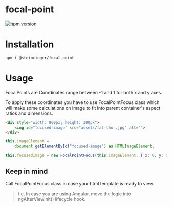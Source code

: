 # focal-point

[![npm version](https://img.shields.io/npm/v/image-focus.svg)](https://www.npmjs.com/package/@steinringer/focal-point)

# Installation
```npm
npm i @steinringer/focal-point
```


# Usage
FocalPoints are Coordinates range between -1 and 1 for both x and y axes.

To apply these coordinates you have to use FocalPointFocus class which will make some calculations on image to fit into parent container's aspect ratios and dimensions.

```html
<div style="width: 800px; height: 300px">
    <img id="focused-image" src="assets/fat-thor.jpg" alt="">
</div>
```

```ts
this.imageElement = 
    document.getElementById("focused-image") as HTMLImageElement;

this.focusedImage = new FocalPointFocus(this.imageElement, { x: 0, y: 0 });
```
## Keep in mind
Call FocalPointFocus class in case your html template is ready to view.
>f.e. In case you are using Angular, move the logic into ngAfterViewInit() lifecycle hook.